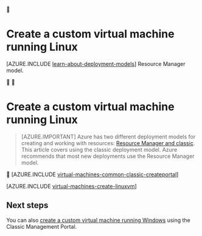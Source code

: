 <properties
	pageTitle="Create a custom Linux virtual machine | Azure"
	description="Learn how to create a custom Linux virtual machine from the Azure Classic Management Portal using the classic deployment model."
	services="virtual-machines-linux"
	documentationCenter=""
	authors="cynthn"
	manager="timlt"
	editor="tysonn"
	tags="azure-service-management"/>

<tags
	ms.service="virtual-machines-linux"
	ms.date="03/15/2016"
	wacn.date=""/>



# Create a custom virtual machine running Linux

[AZURE.INCLUDE [learn-about-deployment-models](../includes/learn-about-deployment-models-classic-include.md)] Resource Manager model.







# Create a custom virtual machine running Linux

> [AZURE.IMPORTANT] Azure has two different deployment models for creating and working with resources:  [Resource Manager and classic](/documentation/articles/resource-manager-deployment-model/).  This article covers using the classic deployment model. Azure recommends that most new deployments use the Resource Manager model.



[AZURE.INCLUDE [virtual-machines-common-classic-createportal](../includes/virtual-machines-common-classic-createportal.md)]


[AZURE.INCLUDE [virtual-machines-create-linuxvm](../includes/virtual-machines-create-linuxvm.md)]

## Next steps

You can also [create a custom virtual machine running Windows](/documentation/articles/virtual-machines-windows-classic-createportal/) using the Classic Management Portal.

